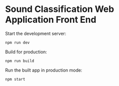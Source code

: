 # Sound Classification Web Application Front End

Start the development server:

```
npm run dev
```

Build for production:

```
npm run build
```

Run the built app in production mode:

```
npm start
```
